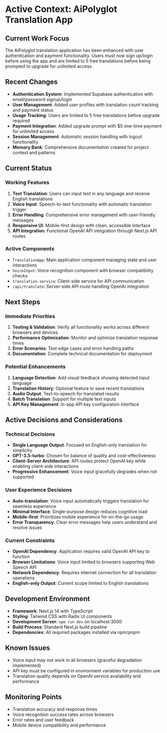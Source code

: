 # Active Context: AiPolyglot Translation App

## Current Work Focus
The AiPolyglot translation application has been enhanced with user authentication and payment functionality. Users must now sign up/login before using the app and are limited to 5 free translations before being prompted to upgrade for unlimited access.

## Recent Changes
- **Authentication System**: Implemented Supabase authentication with email/password signup/login
- **User Management**: Added user profiles with translation count tracking and payment status
- **Usage Tracking**: Users are limited to 5 free translations before upgrade required
- **Payment Integration**: Added upgrade prompt with $5 one-time payment for unlimited access
- **Session Management**: Automatic session handling with logout functionality
- **Memory Bank**: Comprehensive documentation created for project context and patterns

## Current Status

### Working Features
1. **Text Translation**: Users can input text in any language and receive English translations
2. **Voice Input**: Speech-to-text functionality with automatic translation trigger
3. **Error Handling**: Comprehensive error management with user-friendly messages
4. **Responsive UI**: Mobile-first design with clean, accessible interface
5. **API Integration**: Functional OpenAI API integration through Next.js API routes

### Active Components
- `TranslationApp`: Main application component managing state and user interactions
- `VoiceInput`: Voice recognition component with browser compatibility checks
- `translation-service`: Client-side service for API communication
- `/api/translate`: Server-side API route handling OpenAI integration

## Next Steps

### Immediate Priorities
1. **Testing & Validation**: Verify all functionality works across different browsers and devices
2. **Performance Optimization**: Monitor and optimize translation response times
3. **Error Scenarios**: Test edge cases and error handling paths
4. **Documentation**: Complete technical documentation for deployment

### Potential Enhancements
1. **Language Detection**: Add visual feedback showing detected input language
2. **Translation History**: Optional feature to save recent translations
3. **Audio Output**: Text-to-speech for translated results
4. **Batch Translation**: Support for multiple text inputs
5. **API Key Management**: In-app API key configuration interface

## Active Decisions and Considerations

### Technical Decisions
- **Single Language Output**: Focused on English-only translation for simplicity
- **GPT-3.5-turbo**: Chosen for balance of quality and cost-effectiveness
- **Client-Server Architecture**: API routes protect OpenAI key while enabling client-side interactions
- **Progressive Enhancement**: Voice input gracefully degrades when not supported

### User Experience Decisions
- **Auto-translation**: Voice input automatically triggers translation for seamless experience
- **Minimal Interface**: Single-purpose design reduces cognitive load
- **Mobile-first**: Prioritizes mobile experience for on-the-go usage
- **Error Transparency**: Clear error messages help users understand and resolve issues

### Current Constraints
- **OpenAI Dependency**: Application requires valid OpenAI API key to function
- **Browser Limitations**: Voice input limited to browsers supporting Web Speech API
- **Network Dependency**: Requires internet connection for all translation operations
- **English-only Output**: Current scope limited to English translations

## Development Environment
- **Framework**: Next.js 14 with TypeScript
- **Styling**: Tailwind CSS with Radix UI components
- **Development Server**: `npm run dev` on localhost:3000
- **Build Process**: Standard Next.js build pipeline
- **Dependencies**: All required packages installed via npm/pnpm

## Known Issues
- Voice input may not work in all browsers (graceful degradation implemented)
- API key must be configured in environment variables for production use
- Translation quality depends on OpenAI service availability and performance

## Monitoring Points
- Translation accuracy and response times
- Voice recognition success rates across browsers
- Error rates and user feedback
- Mobile device compatibility and performance
